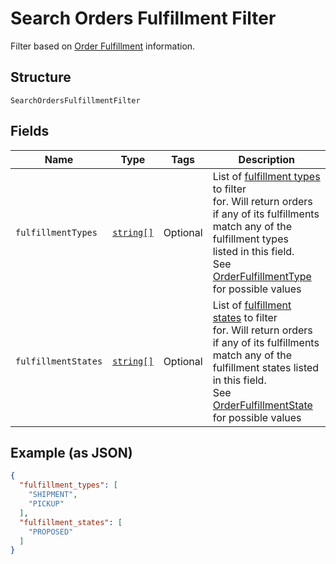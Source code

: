 
# Search Orders Fulfillment Filter

Filter based on [Order Fulfillment](/doc/models/order-fulfillment.md) information.

## Structure

`SearchOrdersFulfillmentFilter`

## Fields

| Name | Type | Tags | Description |
|  --- | --- | --- | --- |
| `fulfillmentTypes` | [`string[]`](/doc/models/order-fulfillment-type.md) | Optional | List of [fulfillment types](/doc/models/order-fulfillment-type.md) to filter<br>for. Will return orders if any of its fulfillments match any of the fulfillment types<br>listed in this field.<br>See [OrderFulfillmentType](#type-orderfulfillmenttype) for possible values |
| `fulfillmentStates` | [`string[]`](/doc/models/order-fulfillment-state.md) | Optional | List of [fulfillment states](/doc/models/order-fulfillment-state.md) to filter<br>for. Will return orders if any of its fulfillments match any of the<br>fulfillment states listed in this field.<br>See [OrderFulfillmentState](#type-orderfulfillmentstate) for possible values |

## Example (as JSON)

```json
{
  "fulfillment_types": [
    "SHIPMENT",
    "PICKUP"
  ],
  "fulfillment_states": [
    "PROPOSED"
  ]
}
```

